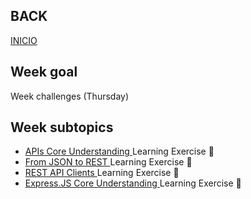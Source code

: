 ## BACK
<a href="https://github.com/Lesdith/core-code-from-scratch-readme"> INICIO </a>

<H2>Week goal</H2> Week challenges (Thursday)<H2>Week subtopics</H2>
  <ul>
  <li><a href="https://www.youtube.com/watch?v=N3AkSS5hXMA"> APIs Core Understanding  </a> Learning Exercise 🧠</li>
  <li><a href="https://www.youtube.com/watch?v=N3AkSS5hXMA"> From JSON to REST </a> Learning Exercise 🧠</li>
  <li><a href="https://www.youtube.com/watch?v=N3AkSS5hXMA"> REST API Clients  </a> Learning Exercise 🧠</li>
  <li><a href="https://www.youtube.com/watch?v=N3AkSS5hXMA"> Express.JS Core Understanding   </a> Learning Exercise 🧠</li>
</ul>









